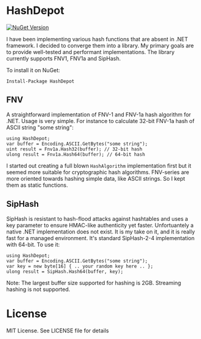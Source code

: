 # HashDepot
[![NuGet Version](https://img.shields.io/nuget/v/HashDepot.svg)](https://www.nuget.org/packages/HashDepot/) 

I have been implementing various hash functions that are absent in .NET framework. 
I decided to converge them into a library. My primary goals are to provide well-tested and 
performant implementations. The library currently supports FNV1, FNV1a and SipHash.

To install it on NuGet:

    Install-Package HashDepot



## FNV
A straightforward implementation of FNV-1 and FNV-1a hash algorithm for .NET. Usage is very simple. For instance to calculate 32-bit FNV-1a hash of ASCII string "some string":

    using HashDepot;
    var buffer = Encoding.ASCII.GetBytes("some string");
    uint result = Fnv1a.Hash32(buffer); // 32-bit hash
    ulong result = Fnv1a.Hash64(buffer); // 64-bit hash
  
I started out creating a full blown `HashAlgorithm` implementation first but it seemed more suitable for cryptographic hash algorithms. FNV-series are more oriented towards hashing simple data, like ASCII strings. So I kept them as static functions.

## SipHash
SipHash is resistant to hash-flood attacks against hashtables and uses
a key parameter to ensure HMAC-like authenticity yet faster. Unfortuantely a native .NET implementation does not exist. It is my take on it, and it is really fast for a managed environment. It's standard SipHash-2-4 implementation with 64-bit. To use it:

    using HashDepot;
    var buffer = Encoding.ASCII.GetBytes("some string");
    var key = new byte[16] { .. your random key here .. };
    ulong result = SipHash.Hash64(buffer, key);
    
Note: The largest buffer size supported for hashing is 2GB. Streaming
hashing is not supported.

# License
MIT License. See LICENSE file for details
